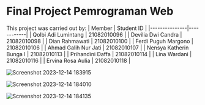 # Final Project Pemrograman Web

This project was carried out by:
| Member        | Student ID | 
|---------------|------------|
| Qolbi Adi Lumintang | 21082010096 |
| Devilia Dwi Candra | 21082010098 |
| Dian Rahmawati | 21082010100 |
| Ferdi Puguh Margono | 21082010106 |
| Ahmad Galih Nur Jati | 21082010107 | 
| Nensya Katherin Bunga I | 21082010113 | 
| Prihandini Daffa | 21082010114 | 
| Lina Wardani | 21082010116 | 
| Ervina Rosa Aulia | 21082010118 | 


![Screenshot 2023-12-14 183915](https://github.com/deviliadc/FP_PEMWEB_MAIN/assets/103621728/2706f097-c775-43ee-82c9-21b700539f13)

![Screenshot 2023-12-14 184010](https://github.com/deviliadc/FP_PEMWEB_MAIN/assets/103621728/eb22dda6-ce75-4345-80e6-dfeed0634480)
   
![Screenshot 2023-12-14 184135](https://github.com/deviliadc/FP_PEMWEB_MAIN/assets/103621728/21d1b700-32d8-46a4-aabe-48c962b580a9)
